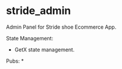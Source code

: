 # stride_admin

Admin Panel for Stride shoe Ecommerce App.

State Management: 
* GetX state management.

Pubs: 
* 
